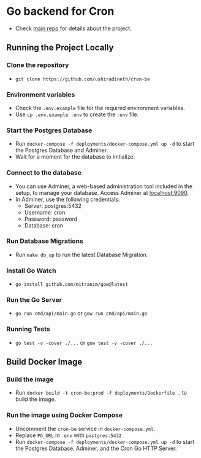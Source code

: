 # Go backend for Cron

- Check [main repo](https://github.com/ushiradineth/cron) for details about the project.

## Running the Project Locally

### Clone the repository

- `git clone https://github.com/ushiradineth/cron-be`

### Environment variables

- Check the `.env.example` file for the required environment variables.
- Use `cp .env.example .env` to create the `.env` file.

### Start the Postgres Database

- Run `docker-compose -f deployments/docker-compose.yml up -d` to start the Postgres Database and Adminer.
- Wait for a moment for the database to initialize.

### Connect to the database

- You can use Adminer, a web-based administration tool included in the setup, to manage your database. Access Adminer at [localhost:9090](http://localhost:9090).
- In Adminer, use the following credentials:
  - Server: postgres:5432
  - Username: cron
  - Password: password
  - Database: cron

### Run Database Migrations

- Run `make db_up` to run the latest Database Migration.

### Install Go Watch

- `go install github.com/mitranim/gow@latest`

### Run the Go Server

- `go run cmd/api/main.go` or `gow run cmd/api/main.go`

### Running Tests

- `go test -v -cover ./...` or `gow test -v -cover ./...`

## Build Docker Image

### Build the image

- Run `docker build -t cron-be:prod -f deployments/Dockerfile .` to build the image.

### Run the image using Docker Compose

- Uncomment the `cron-be` service in `docker-compose.yml`.
- Replace `PG_URL` in `.env` with `postgres:5432`
- Run `docker-compose -f deployments/docker-compose.yml up -d` to start the Postgres Database, Adminer, and the Cron Go HTTP Server.

